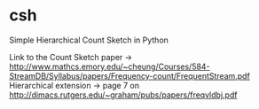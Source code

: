 # csh
Simple Hierarchical Count Sketch in Python 

Link to the Count Sketch paper -> http://www.mathcs.emory.edu/~cheung/Courses/584-StreamDB/Syllabus/papers/Frequency-count/FrequentStream.pdf
Hierarchical extension -> page 7 on http://dimacs.rutgers.edu/~graham/pubs/papers/freqvldbj.pdf 

